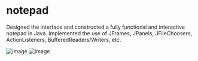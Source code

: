 # notepad
Designed the interface and constructed a fully functional and interactive notepad in Java. Implemented the use of JFrames, JPanels, JFileChoosers, ActionListeners, BufferedReaders/Writers, etc.

![image](https://user-images.githubusercontent.com/66896340/118202318-80e58780-b40e-11eb-8177-c1fa30d0e409.png)
![image](https://user-images.githubusercontent.com/66896340/118202236-5abfe780-b40e-11eb-8785-4cc7769d89f6.png)
